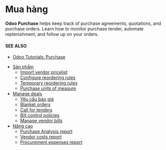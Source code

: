 # Mua hàng

**Odoo Purchase** helps keep track of purchase agreements, quotations, and purchase orders. Learn
how to monitor purchase tender, automate replenishment, and follow up on your orders.

#### SEE ALSO
- [Odoo Tutorials: Purchase](https://www.odoo.com/slides/purchase-23)

* [Sản phẩm](purchase/products.md)
  * [Import vendor pricelist](purchase/products/pricelist.md)
  * [Configure reordering rules](purchase/products/reordering.md)
  * [Temporary reordering rules](purchase/products/temporary_reordering.md)
  * [Purchase units of measure](purchase/products/uom.md)
* [Manage deals](purchase/manage_deals.md)
  * [Yêu cầu báo giá](purchase/manage_deals/rfq.md)
  * [Blanket orders](purchase/manage_deals/blanket_orders.md)
  * [Call for tenders](purchase/manage_deals/calls_for_tenders.md)
  * [Bill control policies](purchase/manage_deals/control_bills.md)
  * [Manage vendor bills](purchase/manage_deals/manage.md)
* [Nâng cao](purchase/advanced.md)
  * [Purchase Analysis report](purchase/advanced/analyze.md)
  * [Vendor costs report](purchase/advanced/vendor_costs_report.md)
  * [Procurement expenses report](purchase/advanced/procurement_expenses_report.md)
